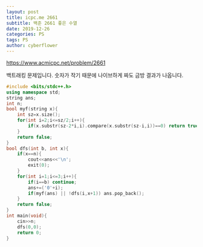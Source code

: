 ```yaml
---
layout: post
title: icpc.me 2661
subtitle: 백준 2661 좋은 수열
date: 2019-12-26
categories: PS
tags: PS
author: cyberflower
---
```


<https://www.acmicpc.net/problem/2661>

백트래킹 문제입니다. 숫자가 작기 때문에 나이브하게 짜도 금방 결과가 나옵니다.

```cpp
#include <bits/stdc++.h>
using namespace std;
string ans;
int n;
bool myf(string x){
    int sz=x.size();
    for(int i=2;i<=sz/2;i++){
        if(x.substr(sz-2*i,i).compare(x.substr(sz-i,i))==0) return true;
    }
    return false;
}
bool dfs(int b, int x){
    if(x==n){
        cout<<ans<<'\n';
        exit(0);
    }
    for(int i=1;i<=3;i++){
        if(i==b) continue;
        ans+=('0'+i);
        if(myf(ans) || !dfs(i,x+1)) ans.pop_back();
    }
    return false;
}
int main(void){
    cin>>n;
    dfs(0,0);
    return 0;
}
```
